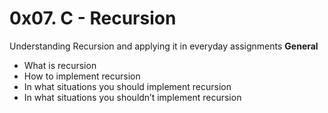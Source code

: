 # 0x07. C - Recursion
Understanding Recursion and applying it in everyday assignments
**General**
- What is recursion
- How to implement recursion
- In what situations you should implement recursion
- In what situations you shouldn’t implement recursion

